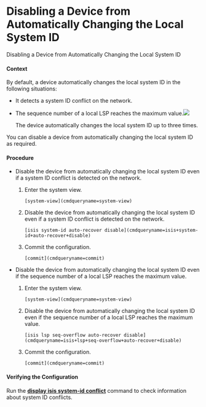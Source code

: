 Disabling a Device from Automatically Changing the Local System ID
==================================================================

Disabling a Device from Automatically Changing the Local System ID

#### Context

By default, a device automatically changes the local system ID in the following situations:

* It detects a system ID conflict on the network.
* The sequence number of a local LSP reaches the maximum value.![](public_sys-resources/note_3.0-en-us.png) 
  
  The device automatically changes the local system ID up to three times.

You can disable a device from automatically changing the local system ID as required.


#### Procedure

* Disable the device from automatically changing the local system ID even if a system ID conflict is detected on the network.
  1. Enter the system view.
     
     
     ```
     [system-view](cmdqueryname=system-view)
     ```
  2. Disable the device from automatically changing the local system ID even if a system ID conflict is detected on the network.
     
     
     ```
     [isis system-id auto-recover disable](cmdqueryname=isis+system-id+auto-recover+disable)
     ```
  3. Commit the configuration.
     
     
     ```
     [commit](cmdqueryname=commit)
     ```
* Disable the device from automatically changing the local system ID even if the sequence number of a local LSP reaches the maximum value.
  1. Enter the system view.
     
     
     ```
     [system-view](cmdqueryname=system-view)
     ```
  2. Disable the device from automatically changing the local system ID even if the sequence number of a local LSP reaches the maximum value.
     
     
     ```
     [isis lsp seq-overflow auto-recover disable](cmdqueryname=isis+lsp+seq-overflow+auto-recover+disable)
     ```
  3. Commit the configuration.
     
     
     ```
     [commit](cmdqueryname=commit)
     ```

#### Verifying the Configuration

Run the [**display isis system-id conflict**](cmdqueryname=display+isis+system-id+conflict) command to check information about system ID conflicts.